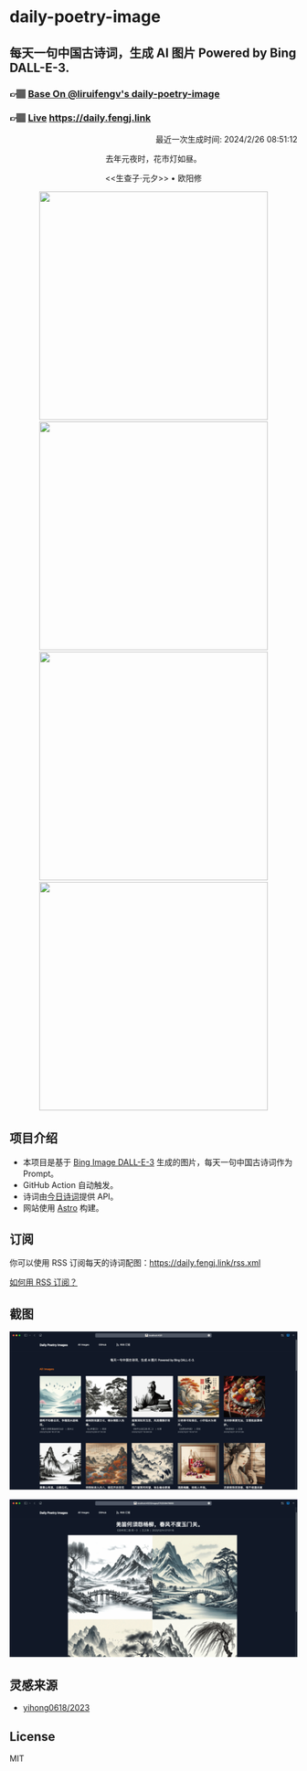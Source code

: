 
# daily-poetry-image

## 每天一句中国古诗词，生成 AI 图片 Powered by Bing DALL-E-3.

### 👉🏽 [Base On @liruifengv's daily-poetry-image](https://github.com/liruifengv/daily-poetry-image)

### 👉🏽 [Live](https://daily.fengj.link) https://daily.fengj.link

<p align="right">
  最近一次生成时间: 2024/2/26 08:51:12
</p>
<p align="center">
去年元夜时，花市灯如昼。
</p>
<p align="center">
<<生查子·元夕>> • 欧阳修
</p>
<p align="center">
<img src="https://tse4.mm.bing.net/th/id/OIG4.kj1f_TDAjUZFQYtOrsEb" height="400" width="400" />
<img src="https://tse3.mm.bing.net/th/id/OIG4.GjoUpSH6JzYFIUz_V4Zu" height="400" width="400" />
<img src="https://tse1.mm.bing.net/th/id/OIG4.78m3wLeSjMWGgiS_NPZ8" height="400" width="400" />
<img src="https://tse3.mm.bing.net/th/id/OIG4.b.ULwf0eectlALuHZ.FN" height="400" width="400" />
</p>

## 项目介绍

-   本项目是基于 [Bing Image DALL-E-3](https://www.bing.com/images/create) 生成的图片，每天一句中国古诗词作为 Prompt。
-   GitHub Action 自动触发。
-   诗词由[今日诗词](https://www.jinrishici.com/)提供 API。
-   网站使用 [Astro](https://astro.build) 构建。

## 订阅

你可以使用 RSS 订阅每天的诗词配图：https://daily.fengj.link/rss.xml

[如何用 RSS 订阅？](https://zhuanlan.zhihu.com/p/55026716)

## 截图

![图片列表](./screenshots/Snipaste_2023-12-28_21-00-26.png)

![图片详情](./screenshots/Snipaste_2023-12-28_21-00-53.png)

## 灵感来源

-   [yihong0618/2023](https://github.com/yihong0618/2023)

## License

MIT
